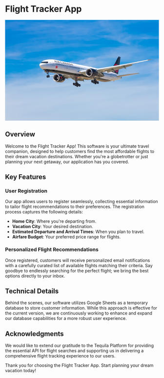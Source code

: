 # Flight Tracker App

![Flight Tracker App](image.jpg)

## Overview

Welcome to the Flight Tracker App! This software is your ultimate travel companion, designed to help customers find the most affordable flights to their dream vacation destinations. Whether you're a globetrotter or just planning your next getaway, our application has you covered.

## Key Features

### User Registration

Our app allows users to register seamlessly, collecting essential information to tailor flight recommendations to their preferences. The registration process captures the following details:

- **Home City**: Where you're departing from.
- **Vacation City**: Your desired destination.
- **Estimated Departure and Arrival Times**: When you plan to travel.
- **Airfare Budget**: Your preferred price range for flights.

### Personalized Flight Recommendations

Once registered, customers will receive personalized email notifications with a carefully curated list of available flights matching their criteria. Say goodbye to endlessly searching for the perfect flight; we bring the best options directly to your inbox.

## Technical Details

Behind the scenes, our software utilizes Google Sheets as a temporary database to store customer information. While this approach is effective for the current version, we are continuously working to enhance and expand our database capabilities for a more robust user experience.

## Acknowledgments

We would like to extend our gratitude to the Tequila Platform for providing the essential API for flight searches and supporting us in delivering a comprehensive flight tracking experience to our users.

Thank you for choosing the Flight Tracker App. Start planning your dream vacation today!

